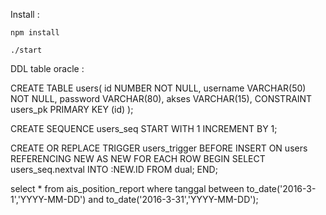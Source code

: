 Install :

	npm install

	./start



DDL table oracle :

CREATE TABLE users( 
	id NUMBER NOT NULL,
  	username VARCHAR(50) NOT NULL,
  	password VARCHAR(80),
  	akses VARCHAR(15),
  	CONSTRAINT users_pk PRIMARY KEY (id)
);

CREATE SEQUENCE users_seq START WITH 1 INCREMENT BY 1;

CREATE OR REPLACE TRIGGER users_trigger
BEFORE INSERT ON users
REFERENCING NEW AS NEW
FOR EACH ROW
BEGIN
SELECT users_seq.nextval INTO :NEW.ID FROM dual;
END;

select * from ais_position_report where tanggal between to_date('2016-3-1','YYYY-MM-DD') and to_date('2016-3-31','YYYY-MM-DD');